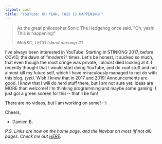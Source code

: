 ```yaml
---
layout: post
title: "YouTube: OH YEAH, THIS IS HAPPENING!"
---
```

<!-- wp:quote -->
<blockquote class="wp-block-quote"><!-- wp:paragraph -->
<p>As the great philosopher Sonic The Hedgehog once said, "Oh, yeah!  This is happening!"</p>
<!-- /wp:paragraph --><cite>MattKC, <em>LEGO Island decomp #1</em></cite></blockquote>
<!-- /wp:quote -->
<!--more-->
<!-- wp:paragraph -->
<p>I've always been interested in YouTube.  Starting in STINKING 2017, before COVID, the dawn of <em>"modern</em>?" times.  Let's be honest, it sucked so much, that even though the most cringe was private, I almost died looking at it.  I recently thought that I would start doing YouTube, and do cool stuff and not almost kill my future self, which I have miraculously managed to not do with this blog. <em>(yet)</em>.  Wish I knew that in 2017 and 2019! Announcements are good.  I know that I will do nerd stuff there, but I am not sure yet.  Ideas are MORE than welcome! I'm thinking programming and maybe some gaming.  I just got a green screen for this-- that'll be fun!</p>
<!-- /wp:paragraph -->

<!-- wp:paragraph -->
<p>There are no videos, but I am working on some! :-)</p>
<!-- /wp:paragraph -->

<!-- wp:paragraph -->
<p>Cheers,</p>
<!-- /wp:paragraph -->

<!-- wp:list -->
<ul><!-- wp:list-item -->
<li>Damien B.</li>
<!-- /wp:list-item --></ul>
<!-- /wp:list -->

<!-- wp:paragraph -->
<p><em>P.S. Links are now on the home page, and the Navbar on most (if not all) pages.  Check me out <a href="https://youtube.com/@AlphaGameDeveloper" target="_blank" rel="noopener" title="HERE">HERE</a>.</em></p>
<!-- /wp:paragraph -->